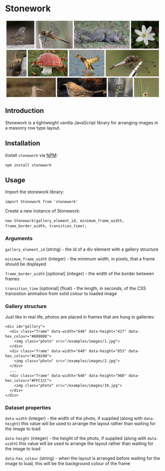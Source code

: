 # Stonework

![cover.jpg](examples/images/cover.jpg)

## Introduction

Stonework is a lightweight vanilla JavaScript library for arranging images in a masonry row type layout.

## Installation

Install `stonework` via [NPM](https://www.npmjs.com):

`npm install stonework`

## Usage

Import the stonework library:

`import Stonework from 'stonework'`

Create a new instance of Stonework:

`new Stonework(gallery_element_id, minimum_frame_width, frame_border_width, transition_time);`

### Arguments

`gallery_element_id` (string) - the id of a div element with a gallery structure

`minimum_frame_width` (integer) - the minimum width, in pixels, that a frame should be displayed

`frame_border_width` [optional] (integer) - the width of the border between frames

`transition_time` [optional] (float) - the length, in seconds, of the CSS transistion animation from solid colour to loaded image

### Gallery structure

Just like in real life, photos are placed in frames that are hung in galleries:

```
<div id="gallery">
  <div class="frame" data-width="640" data-height="427" data-hex_colour="#808080">
    <img class="photo" src="/examples/images/1.jpg">
  </div>
  <div class="frame" data-width="640" data-height="853" data-hex_colour="#C2B280">
    <img class="photo" src="/examples/images/2.jpg">
  </div>
  ...
  <div class="frame" data-width="640" data-height="960" data-hex_colour="#FFC1CC">
    <img class="photo" src="/examples/images/10.jpg">
  </div>
</div>
```

### Dataset properties

`data-width` (integer) - the width of the photo, if supplied (along with `data-height`) this value will be used to arrange the layout rather than waiting for the image to load

`data-height` (integer) - the height of the photo, if supplied (along with `data-width`) this value will be used to arrange the layout rather than waiting for the image to load

`data-hex_colour` (string) - when the layout is arranged before waiting for the image to load, this will be the background colour of the frame
